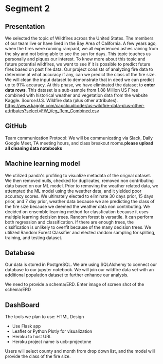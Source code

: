 
# Segment 2
## Presentation
We selected the topic of Wildfires across the United States. The members of our team live or have lived in the Bay Area of California. A few years ago, when the fires were running rampant, we all experienced ashes raining from the sky and not being able to see the sun for days. This topic touches us personally and piques our interest. To know more about this topic and future potential wildfires, we want to see if it is possible to predict future fires based on past fire data. Our project consists of analyzing fire data to determine at what accuracy if any, can we predict the class of the fire size. We will clean the input dataset to  demonstrate that in deed we can predict up to 91% accuracy. At this phase, we have eliminated the dataset to **enter data rows**. This dataset is a sub-sample from 1.88 Million US Fires combined with historical weather and vegetation data from the website Kaggle.
Source:U.S. Wildfire data (plus other attributes). https://www.kaggle.com/capcloudcoder/us-wildfire-data-plus-other-attributes?select=FW_Veg_Rem_Combined.csv

## GitHub
Team communication Protocol: We will be communicating via Slack, Daily Google Meet, TA meeting hours, and class breakout rooms.**please upload all cleaning data notebooks**

## Machine learning model

We utilized panda's profiling to visualize metadata of the orignal dataset. We then removed nulls, checked for duplicates, removed non contributing data based on our ML model. Prior to removing the weather related data, we attempted the ML model using the weather data, and it yielded poor accuracy scores. We ultimately elected to eliminate 30 days prior, 15 days prior, and 7 day prior, weather data because we are predicting the class of the fire size because we deemed the weather data non contributing. We decided on ensemble learning method for classfication because it uses multiple learning decision trees. Random forest is versatile. It can perform both regression and classification. If there are enough trees, the clssification is unlikely to overfit because of the many decision trees. We utilized Random Forest Classifier and elected random sampling for spliting, training, and testing dataset.

## Database
Our data is stored in PostgreSQL. We are using SQLAlchemy to connect our database to our jupyter notebook. We will join our wildfire data set with an additional population dataset to further enhance our analysis. 

We need to provide a schema/ERD. Enter image of screen shot of the schema/ERD

## DashBoard
The tools we plan to use: 
 HTML Design
- Use Flask app
- Leaflet or Python Plotly for visualization
- Heroku to host URL
- Heroku project name is ucb-projectone

Users will select county and month from drop down list, and the model will provide the class of the fire size. 
